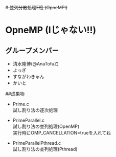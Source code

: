 ~~# 並列分散処理E班 (OpneMPI)~~
# OpneMP (Iじゃない!!) 

## グループメンバー

- 清水隆博(@AnaTofuZ)
- よっぎ
- すながわきゅん
- かいと

##成果物

* Prime.c  
試し割り法の逐次処理

* PrimeParallel.c  
試し割り法の並列処理(OpenMP)  
実行時にOMP_CANCELLATION=trueを入れてね

* PrimeParallelPthread.c  
試し割り法の並列処理(Pthread)
